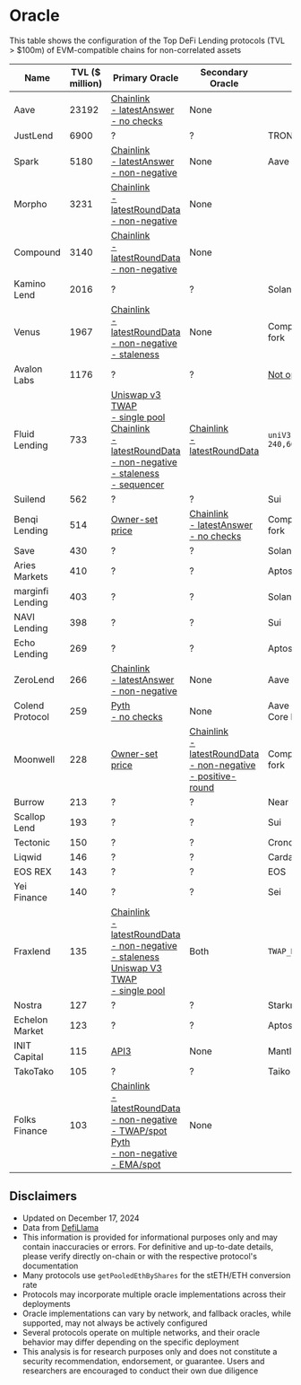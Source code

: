 # Oracle

This table shows the configuration of the Top DeFi Lending protocols (TVL > $100m) of EVM-compatible chains for non-correlated assets

| Name             | TVL ($ million) | Primary Oracle                                                                 | Secondary Oracle                        | Note                                |
|------------------|-----------------|-------------------------------------------------------------------------------|-----------------------------------------|-------------------------------------|
| Aave             | 23192           | [Chainlink<br/> - latestAnswer<br/> - no checks](https://basescan.org/address/0x978D8878b53Fbe40dab7D4AB47b97AB622FFeF9f#readContract)                                                                  | None                                    |                                     |
| JustLend         | 6900            | ?                                                                             | ?                                       | TRON                                |
| Spark            | 5180            | [Chainlink<br/> - latestAnswer<br/> - non-negative](https://etherscan.io/address/0x8105f69D9C41644c6A0803fDA7D03Aa70996cFD9)            | None                                    | Aave v3 fork                        |
| Morpho           | 3231            | [Chainlink<br/> - latestRoundData<br/> - non-negative](https://etherscan.io/address/0x3A7bB36Ee3f3eE32A60e9f2b33c1e5f2E83ad766#code)                           | None                                    |                                     |
| Compound         | 3140            | [Chainlink<br/>- latestRoundData<br/> - non-negative](https://etherscan.io/address/0x528c57A87706C31765001779168b42f24c694E1b#code)                                                 | None                                    |                                     |
| Kamino Lend      | 2016            | ?                                                                             | ?                                       | Solana                              |
| Venus            | 1967            | [Chainlink<br/> - latestRoundData<br/> - non-negative<br/> - staleness](https://bscscan.com/address/0x8455EFA4D7Ff63b8BFD96AdD889483Ea7d39B70a#readProxyContract)                                 | None                                    | Compound v2 fork                    |
| Avalon Labs      | 1176            | ?                                                                             | ?                                       | [Not open source](https://github.com/avalonfinancexyz/USDa-audit-blocksec/blob/main/blocksec_avalon_v1.3-signed.pdf)                     |
| Fluid Lending    | 733             | [Uniswap v3 TWAP</br> - single pool](https://etherscan.io/address/0x0BaD69C6DD12f3bd53cDCAd18D3526cDD5ed3141#readContract) <br/> [Chainlink<br/> - latestRoundData<br/> - non-negative<br/> - staleness<br/> - sequencer](https://basescan.org/address/0x052D8cC70aC6B85BCf7aF0047ad4EDc8d546B8D0#readContract) | [Chainlink<br/> - latestRoundData](https://etherscan.io/address/0x0BaD69C6DD12f3bd53cDCAd18D3526cDD5ed3141#readContract)             | `uniV3secondsAgos_ 240,60,15,1,0`     |
| Suilend          | 562             | ?                                                                             | ?                                       | Sui                                 |
| Benqi Lending    | 514             | [Owner-set price](https://snowtrace.io/address/0x316aE55EC59e0bEb2121C0e41d4BDef8bF66b32B/contract/43114/code)                                                              | [Chainlink<br/> - latestAnswer<br/> - no checks](https://snowtrace.io/address/0x316aE55EC59e0bEb2121C0e41d4BDef8bF66b32B/contract/43114/code)                | Compound v2 fork                    |
| Save             | 430             | ?                                                                             | ?                                       | Solana                              |
| Aries Markets    | 410             | ?                                                                             | ?                                       | Aptos                               |
| marginfi Lending | 403             | ?                                                                             | ?                                       | Solana                              |
| NAVI Lending     | 398             | ?                                                                             | ?                                       | Sui                                 |
| Echo Lending     | 269             | ?                                                                             | ?                                       | Aptos                               |
| ZeroLend         | 266             | [Chainlink<br/> - latestAnswer<br/> - non-negative](https://lineascan.build/address/0xFF679e5B4178A2f74A56f0e2c0e1FA1C80579385#code)                                                    | None                                    | Aave v3 fork                        |
| Colend Protocol  | 259             | [Pyth<br/> - no checks](https://scan.coredao.org/address/0xBc3c48E10e6EeCa877E82d17baA0cA6AE5D0a153#code)                                                            | None                                    | Aave v3 fork <br/> Core blockchain      |
| Moonwell         | 228             | [Owner-set price](https://basescan.org/address/0xEC942bE8A8114bFD0396A5052c36027f2cA6a9d0#code)                                                              | [Chainlink<br/> - latestRoundData<br/> - non-negative<br/> - positive-round](https://basescan.org/address/0xEC942bE8A8114bFD0396A5052c36027f2cA6a9d0#code) | Compound v2 fork                    |
| Burrow           | 213             | ?                                                                             | ?                                       | Near                                |
| Scallop Lend     | 193             | ?                                                                             | ?                                       | Sui                                 |
| Tectonic         | 150             | ?                                                                             | ?                                       | Cronos                              |
| Liqwid           | 146             | ?                                                                             | ?                                       | Cardano                             |
| EOS REX          | 143             | ?                                                                             | ?                                       | EOS                                 |
| Yei Finance      | 140             | ?                                                                             | ?                                       | Sei                                 |
| Fraxlend         | 135             | [Chainlink<br/> - latestRoundData<br/> - non-negative<br/> - staleness](https://etherscan.io/address/0x350a9841956D8B0212EAdF5E14a449CA85FAE1C0#code) <br/> [Uniswap V3 TWAP<br/> - single pool](https://etherscan.io/address/0x350a9841956D8B0212EAdF5E14a449CA85FAE1C0#code)          | Both                                    | `TWAP_DURATION 900`                   |
| Nostra           | 127             | ?                                                                             | ?                                       | Starknet                            |
| Echelon Market   | 123             | ?                                                                             | ?                                       | Aptos                               |
| INIT Capital     | 115             | [API3](https://explorer.mantle.xyz/address/0x7928419135cE5427858F0F5c0cbA3151b9b14f81?tab=contract)                                                                         | None                                    | Mantle                              |
| TakoTako         | 105             | ?                                                                             | ?                                       | Taiko                               |
| Folks Finance    | 103             | [Chainlink<br/> - latestRoundData<br/> - non-negative<br/> - TWAP/spot](https://snowtrace.io/address/0x802063A23E78D0f5D158feaAc605028Ee490b03b/contract/43114/readContract?chainid=43114) <br/> [Pyth<br/> - non-negative<br/> - EMA/spot](https://snowtrace.io/address/0x802063A23E78D0f5D158feaAc605028Ee490b03b/contract/43114/code?chainid=43114)                      | None                                    |                                     |

## Disclaimers

- Updated on December 17, 2024
- Data from [DefiLlama](https://defillama.com/protocols/Lending)
- This information is provided for informational purposes only and may contain inaccuracies or errors. For definitive and up-to-date details, please verify directly on-chain or with the respective protocol's documentation
- Many protocols use `getPooledEthByShares` for the stETH/ETH conversion rate
- Protocols may incorporate multiple oracle implementations across their deployments
- Oracle implementations can vary by network, and fallback oracles, while supported, may not always be actively configured
- Several protocols operate on multiple networks, and their oracle behavior may differ depending on the specific deployment
- This analysis is for research purposes only and does not constitute a security recommendation, endorsement, or guarantee. Users and researchers are encouraged to conduct their own due diligence

